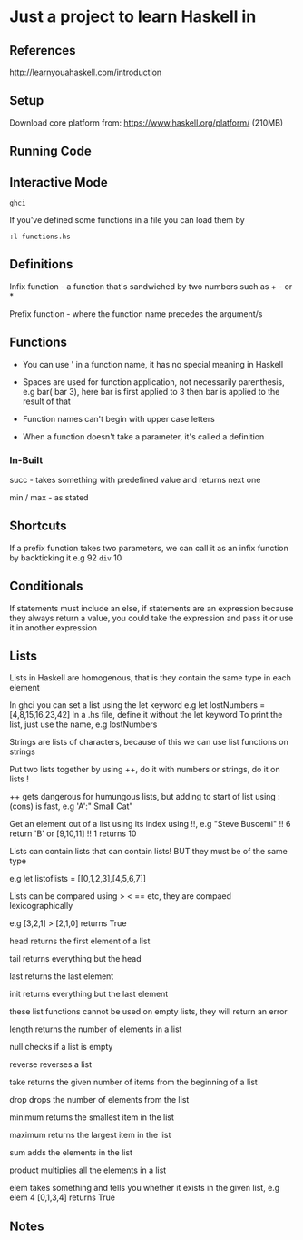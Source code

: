# Just a project to learn Haskell in

## References

http://learnyouahaskell.com/introduction

## Setup

Download core platform from: https://www.haskell.org/platform/ (210MB)

## Running Code

## Interactive Mode

```
ghci
```

If you've defined some functions in a file you can load them by

```
:l functions.hs
```

## Definitions

Infix function - a function that's sandwiched by two numbers such as + - or *

Prefix function - where the function name precedes the argument/s

## Functions

* You can use ' in a function name, it has no special meaning in Haskell

* Spaces are used for function application, not necessarily parenthesis, e.g bar( bar 3), here bar is first applied to 3 then bar is applied to the result of that

* Function names can't begin with upper case letters

* When a function doesn't take a parameter, it's called a definition

### In-Built
succ - takes something with predefined value and returns next one

min / max - as stated

## Shortcuts

If a prefix function takes two parameters, we can call it as an infix function by backticking it e.g 92 `div` 10

## Conditionals

If statements must include an else, if statements are an expression because they always return a value, you could take the expression and pass it or use it in another expression

## Lists

Lists in Haskell are homogenous, that is they contain the same type in each element

In ghci you can set a list using the let keyword e.g let lostNumbers = [4,8,15,16,23,42]
In a .hs file, define it without the let keyword
To print the list, just use the name, e.g lostNumbers

Strings are lists of characters, because of this we can use list functions on strings

Put two lists together by using ++, do it with numbers or strings, do it on lists !

++ gets dangerous for humungous lists, but adding to start of list using : (cons) is fast, e.g 'A':" Small Cat"

Get an element out of a list using its index using !!, e.g "Steve Buscemi" !! 6 return 'B' or [9,10,11] !! 1 returns 10

Lists can contain lists that can contain lists! BUT they must be of the same type

e.g let listoflists = [[0,1,2,3],[4,5,6,7]]

Lists can be compared using > < == etc, they are compaed lexicographically

e.g [3,2,1] > [2,1,0] returns True

head returns the first element of a list

tail returns everything but the head

last returns the last element

init returns everything but the last element

these list functions cannot be used on empty lists, they will return an error

length returns the number of elements in a list

null checks if a list is empty

reverse reverses a list

take returns the given number of items from the beginning of a list

drop drops the number of elements from the list

minimum returns the smallest item in the list

maximum returns the largest item in the list

sum adds the elements in the list

product multiplies all the elements in a list

elem takes something and tells you whether it exists in the given list, e.g elem 4 [0,1,3,4] returns True




## Notes

